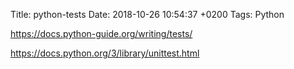 Title:  python-tests
Date:   2018-10-26 10:54:37 +0200
Tags: Python


<https://docs.python-guide.org/writing/tests/>

<https://docs.python.org/3/library/unittest.html>
